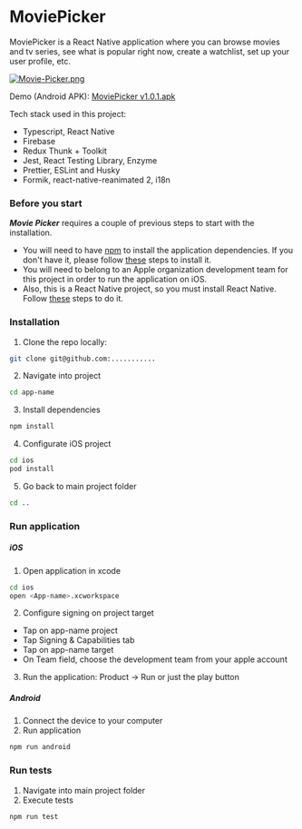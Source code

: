# MoviePicker

MoviePicker is a React Native application where you can browse movies and tv series, see what is popular right now, create a watchlist, set up your user profile, etc.

[![Movie-Picker.png](https://i.postimg.cc/9fqRNvSM/Movie-Picker.png)](https://postimg.cc/VSmkJHzQ)

Demo (Android APK): [MoviePicker v1.0.1.apk](https://bit.ly/3dGdI7C)

Tech stack used in this project:
- Typescript, React Native
- Firebase
- Redux Thunk + Toolkit
- Jest, React Testing Library, Enzyme
- Prettier, ESLint and Husky
- Formik, react-native-reanimated 2, i18n

### Before you start

***Movie Picker*** requires a couple of previous steps to start with the installation. 

- You will need to have [npm](https://www.npmjs.com/) to install the application dependencies. If you don't have it, please follow [these](https://www.npmjs.com/get-npm) steps to install it.
- You will need to belong to an Apple organization development team for this project in order to run the application on iOS. 
- Also, this is a React Native project, so you must install React Native. Follow [these](https://facebook.github.io/react-native/docs/getting-started.html#content) steps to do it.

### Installation

1. Clone the repo locally:

```sh
git clone git@github.com:...........
```

2. Navigate into project
```sh
cd app-name
```

3. Install dependencies
```sh
npm install
```

4. Configurate iOS project
```sh
cd ios
pod install
```

5. Go back to main project folder
```sh
cd ..
```

### Run application

##### iOS #####
1. Open application in xcode
```sh
cd ios
open <App-name>.xcworkspace
```

2. Configure signing on project target
- Tap on app-name project
- Tap Signing & Capabilities tab
- Tap on app-name target
- On Team field, choose the development team from your apple account

3. Run the application: Product -> Run or just the play button

##### Android #####

1. Connect the device to your computer
2. Run application
```sh
npm run android
```

### Run tests
1. Navigate into main project folder
2. Execute tests
```sh
npm run test
```
